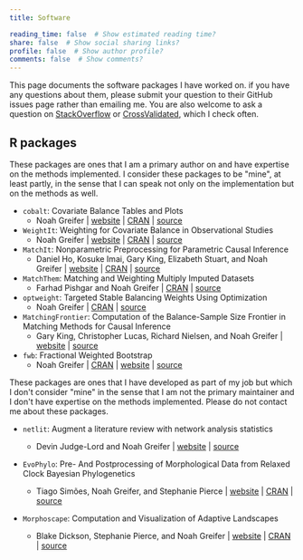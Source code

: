 ```yaml
---
title: Software

reading_time: false  # Show estimated reading time?
share: false  # Show social sharing links?
profile: false  # Show author profile?
comments: false  # Show comments?
---
```

This page documents the software packages I have worked on. if you have any questions about them, please submit your question to their GitHub issues page rather than emailing me. You are also welcome to ask a question on [StackOverflow](https://stackoverflow.com/) or [CrossValidated](https://stats.stackexchange.com/), which I check often.

## R packages

These packages are ones that I am a primary author on and have expertise on the methods implemented. I consider these packages to be "mine", at least partly, in the sense that I can speak not only on the implementation but on the methods as well.

* `cobalt`: Covariate Balance Tables and Plots
  - Noah Greifer | [website](https://ngreifer.github.io/cobalt) | [CRAN](https://cran.r-project.org/package=cobalt) | [source](https://github.com/ngreifer/cobalt)
* `WeightIt`: Weighting for Covariate Balance in Observational Studies
  - Noah Greifer | [website](https://ngreifer.github.io/WeightIt) | [CRAN](https://cran.r-project.org/package=WeightIt) | [source](https://github.com/ngreifer/WeightIt)
* `MatchIt`: Nonparametric Preprocessing for Parametric Causal Inference
  - Daniel Ho, Kosuke Imai, Gary King, Elizabeth Stuart, and Noah Greifer | [website](https://kosukeimai.github.io/MatchIt) | [CRAN](https://cran.r-project.org/package=MatchIt) | [source](https://github.com/kosukeimai/MatchIt)
* `MatchThem`: Matching and Weighting Multiply Imputed Datasets
  - Farhad Pishgar and Noah Greifer | [CRAN](https://cran.r-project.org/package=MatchThem) | [source](https://github.com/FarhadPishgar/MatchThem)
* `optweight`: Targeted Stable Balancing Weights Using Optimization
  - Noah Greifer | [CRAN](https://cran.r-project.org/package=optweight) | [source](https://github.com/ngreifer/optweight)
* `MatchingFrontier`: Computation of the Balance-Sample Size Frontier in Matching Methods for Causal Inference
  - Gary King, Christopher Lucas, Richard Nielsen, and Noah Greifer | [website](https://iqss.github.io/MatchingFrontier) | [source](https://github.com/iqss/MatchingFrontier)
* `fwb`: Fractional Weighted Bootstrap
  - Noah Greifer | [CRAN](https://cran.r-project.org/package=optweight) | [website](https://ngreifer.github.io/fwb) | [source](https://github.com/ngreifer/fwb)

These packages are ones that I have developed as part of my job but which I don't consider "mine" in the sense that I am not the primary maintainer and I don't have expertise on the methods implemented. Please do not contact me about these packages.

* `netlit`: Augment a literature review with network analysis statistics
  - Devin Judge-Lord and Noah Greifer | [website](https://judgelord.github.io/netlit) | [source](https://github.com/judgelord/netlit)

* `EvoPhylo`: Pre- And Postprocessing of Morphological Data from Relaxed Clock Bayesian Phylogenetics
  - Tiago Simões, Noah Greifer, and Stephanie Pierce | [website](https://tiago-simoes.github.io/EvoPhylo/) | [CRAN](https://cran.r-project.org/package=EvoPhylo) | [source](https://github.com/tiago-simoes/EvoPhylo)
  
* `Morphoscape`: Computation and Visualization of Adaptive Landscapes
  - Blake Dickson, Stephanie Pierce, and Noah Greifer | [website](https://blakedickson.github.io/Morphoscape/) | [CRAN](https://cran.r-project.org/package=Morphoscape) | [source](https://github.com/blakedickson/Morphoscape)